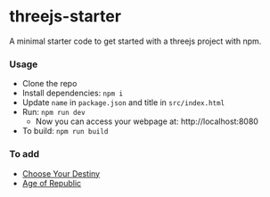 # threejs-starter

A minimal starter code to get started with a threejs project with npm.

### Usage

- Clone the repo
- Install dependencies: `npm i`
- Update `name` in `package.json` and title in `src/index.html`
- Run: `npm run dev`
  - Now you can access your webpage at: http://localhost:8080
- To build: `npm run build`

### To add

- [Choose Your Destiny](https://starwars.fandom.com/wiki/Star_Wars:_Choose_Your_Destiny)
- [Age of Republic](https://starwars.fandom.com/wiki/Star_Wars:_Age_of_Republic)
